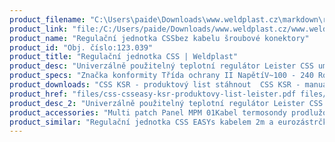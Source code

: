 ```yaml
---
product_filename: "C:\Users\paide\Downloads\www.weldplast.cz\markdown\regulacni-jednotka-css.md"
product_link: "file:/C:/Users/paide/Downloads/www.weldplast.cz/www.weldplast.cz/regulacni-jednotka-css"
product_name: "Regulační jednotka CSSbez kabelu šroubové konektory"
product_id: "Obj. číslo:123.039"
product_title: "Regulační jednotka CSS | Weldplast"
product_desc: "Univerzálně použitelný teplotní regulátor Leister CSS umožňuje velmi přesnou regulaci teploty vzduchu v ohřívačích Leister LHS SYSTEM a LE MINI SENSOR.K okamžitému použití s přednastavenými parametry pro LHS SYSTEMMožná konfigurace s PCPřesnost více než 02 % jednotky stupnice při 25 °CMožnost přepínání mezi °C a °F přes klávesniciŠroubové konektoryKompatabilní s teplotním čidlem typu K PT100Dvě nezávisle konfigurovatelné výstrahy s výstupy na dva pohyblivé reléové kontaktyMožnost integrace do ovládacího panelu s otvorem 45 x 45 mm"
product_specs: "Značka konformity Třída ochrany II NapětíV~100 - 240 Rozměry (D x Š x V)mm109 x 48 x 48 Hmotnostkg02"
product_downloads: "CSS KSR - produktový list stáhnout  CSS KSR - manuál SK stáhnout  CSS KSR - manuál CZ stáhnout  TECHNOLOGIE HORKÉHO VZDUCHU - katalog stáhnout"
product_href: "files/css-csseasy-ksr-produktovy-list-leister.pdf files/css-csseasy-ksr-produktovy-list-leister.pdf files/css-ksr-manual-sk.pdf files/css-ksr-manual-sk.pdf files/css-ksr-manual-cz.pdf files/css-ksr-manual-cz.pdf files/katalog-ph-web.pdf files/katalog-ph-web.pdf"
product_desc_2: "Univerzálně použitelný teplotní regulátor Leister CSS umožňuje velmi přesnou regulaci teploty vzduchu v ohřívačích Leister LHS SYSTEM a LE MINI SENSOR.K okamžitému použití s přednastavenými parametry pro LHS SYSTEMMožná konfigurace s PCPřesnost více než 02 % jednotky stupnice při 25 °CMožnost přepínání mezi °C a °F přes klávesniciŠroubové konektoryKompatabilní s teplotním čidlem typu K PT100Dvě nezávisle konfigurovatelné výstrahy s výstupy na dva pohyblivé reléové kontaktyMožnost integrace do ovládacího panelu s otvorem 45 x 45 mm"
product_accessories: "Multi patch Panel MPM 01Kabel termosondy prodlužovací 10 mKabel termosondy prodlužovací 4 mKabel termosondy prodlužovací 2 mTermosonda s 1m kabelem a zástrčkou (CSS easy) Regulační jednotka CSS EASYs kabelem 2m a eurozástrčkouRegulační jednotka CSSbez kabelu šroubové konektoryRegulační jednotka KSR DIGITAL100-240 V pro DSE/HT (900°C)Regulační jednotka DSE pro KSR DIGITAL3 x 380-440V 3 x 20A s potenciometremRegulační jednotka KSR DIGITAL pro HOTWIND S400-440 V / 4000-5400 WRegulační jednotka KSR DIGITAL pro HOTWIND S230 V / 3700 WRegulační jednotka KSR DIGITAL pro LE 700100-240 V"
product_similar: "Regulační jednotka CSS EASYs kabelem 2m a eurozástrčkouRegulační jednotka CSSbez kabelu šroubové konektoryRegulační jednotka KSR DIGITAL100-240 V pro DSE/HT (900°C)Regulační jednotka DSE pro KSR DIGITAL3 x 380-440V 3 x 20A s potenciometremRegulační jednotka KSR DIGITAL pro HOTWIND S400-440 V / 4000-5400 WRegulační jednotka KSR DIGITAL pro HOTWIND S230 V / 3700 WRegulační jednotka KSR DIGITAL pro LE 700100-240 V"
---
```

